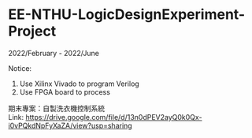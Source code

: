 # EE-NTHU-LogicDesignExperiment-Project

2022/February - 2022/June

Notice:
1. Use Xilinx Vivado to program Verilog
2. Use FPGA board to process

期末專案：自製洗衣機控制系統  
Link: https://drive.google.com/file/d/13n0dPEV2ayQ0k0Qx-i0vPQkdNpFyXaZA/view?usp=sharing
